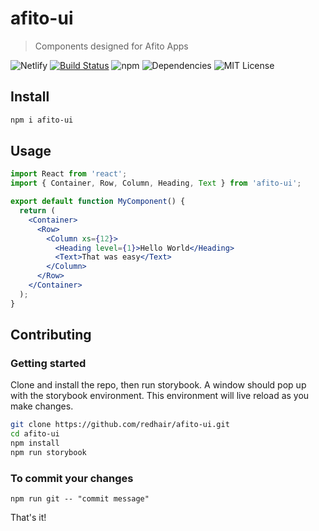 # afito-ui

> Components designed for Afito Apps

![Netlify](https://img.shields.io/netlify/d8cb7201-32c0-4ec3-a8a3-3eceeae52b80)
[![Build Status](https://travis-ci.com/redhair/afito-ui.svg?token=wHK4WEFUEoz3o1zVWA5Q&branch=master)](https://travis-ci.com/redhair/afito-ui)
![npm](https://img.shields.io/npm/v/afito-ui?color=blue)
![Dependencies](https://img.shields.io/david/redhair/afito-ui)
![MIT License](https://img.shields.io/github/license/redhair/afito-ui)

## Install

```bash
npm i afito-ui
```

## Usage

```jsx
import React from 'react';
import { Container, Row, Column, Heading, Text } from 'afito-ui';

export default function MyComponent() {
  return (
    <Container>
      <Row>
        <Column xs={12}>
          <Heading level={1}>Hello World</Heading>
          <Text>That was easy</Text>
        </Column>
      </Row>
    </Container>
  );
}
```

## Contributing

### Getting started

Clone and install the repo, then run storybook. A window should pop up with the storybook environment. This environment will live reload as you make changes.

```bash
git clone https://github.com/redhair/afito-ui.git
cd afito-ui
npm install
npm run storybook
```

### To commit your changes

`npm run git -- "commit message"`

That's it!
